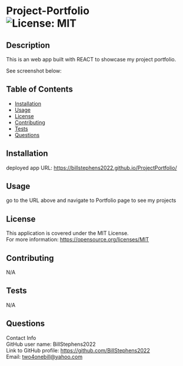 # Project-Portfolio<br>![License: MIT](https://img.shields.io/badge/License-MIT-yellow.svg)

  ## Description

  This is an web app built with REACT to showcase my project portfolio.
  
  See screenshot below:
  
  ## Table of Contents
  
  - [Installation](#installation)
  - [Usage](#usage)
  - [License](#license)
  - [Contributing](#contributing)
  - [Tests](#tests)
  - [Questions](#questions)
  
  ## Installation
  
  deployed app URL:  https://billstephens2022.github.io/ProjectPortfolio/
  
  ## Usage
  
  go to the URL above and navigate to Portfolio page to see my projects

  ## License
This application is covered under the MIT License.
<br>For more information: https://opensource.org/licenses/MIT
  
  ## Contributing
  N/A
  
  ## Tests
  N/A

  ## Questions
  Contact Info<br>
  GitHub user name: BillStephens2022<br>
  Link to GitHub profile: https://github.com/BillStephens2022<br>
  Email: two4onebill@yahoo.com
